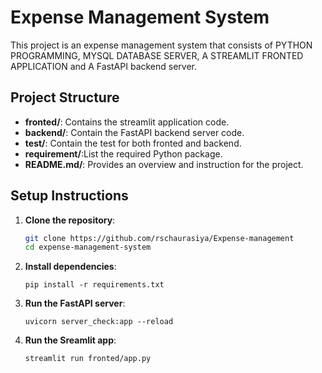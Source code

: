 # Expense Management System
This project is an expense management system that consists of PYTHON PROGRAMMING, MYSQL DATABASE SERVER, A STREAMLIT FRONTED APPLICATION  and A FastAPI backend server.


## Project Structure
- **fronted/**: Contains the streamlit application code.
- **backend/**: Contain the FastAPI backend server code.
- **test/**: Contain the test for both fronted and backend.
- **requirement/**:List the required Python package.
- **README.md/**: Provides an overview and instruction for the project.

## Setup Instructions

1. **Clone the repository**:
    ```bash
    git clone https://github.com/rschaurasiya/Expense-management
    cd expense-management-system
    ```
2. **Install dependencies**:
    ```commandline
    pip install -r requirements.txt
    ```
3. **Run the FastAPI server**:
    ```commandline
   uvicorn server_check:app --reload
    ```
4. **Run the Sreamlit app**:
    ```commandline
    streamlit run fronted/app.py

    ```

